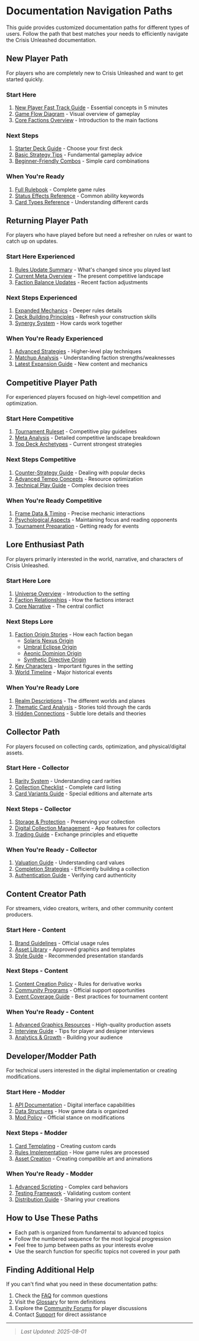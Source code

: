 # Documentation Navigation Paths

This guide provides customized documentation paths for different types of users. Follow the path that best matches your needs to efficiently navigate the Crisis Unleashed documentation.

## New Player Path

For players who are completely new to Crisis Unleashed and want to get started quickly.

### Start Here

1. [New Player Fast Track Guide](/docs/rulebook/new_player_fast_track.md) - Essential concepts in 5 minutes
2. [Game Flow Diagram](/docs/mechanics/game_flow_diagram.md) - Visual overview of gameplay
3. [Core Factions Overview](/docs/factions/README.md) - Introduction to the main factions

### Next Steps

1. [Starter Deck Guide](/docs/starter_decks/index.md) - Choose your first deck
2. [Basic Strategy Tips](/docs/strategy/beginner_strategy.md) - Fundamental gameplay advice
3. [Beginner-Friendly Combos](/docs/starter_decks/beginner_friendly_combos.md) - Simple card combinations

### When You're Ready

1. [Full Rulebook](/docs/rulebook/GAME_RULES.md) - Complete game rules
2. [Status Effects Reference](/docs/status_effects/index.md) - Common ability keywords
3. [Card Types Reference](/docs/cards/card_layout_overview.md) - Understanding different cards

## Returning Player Path

For players who have played before but need a refresher on rules or want to catch up on updates.

### Start Here Experienced

1. [Rules Update Summary](/docs/rulebook/UPDATE_SUMMARY.md) - What's changed since you played last
2. [Current Meta Overview](/docs/strategy/current_meta.md) - The present competitive landscape
3. [Faction Balance Updates](/docs/factions/BALANCE_CHANGES.md) - Recent faction adjustments

### Next Steps Experienced

1. [Expanded Mechanics](/docs/mechanics/advanced_interactions.md) - Deeper rules details
2. [Deck Building Principles](/docs/strategy/deck_building_basics.md) - Refresh your construction skills
3. [Synergy System](/docs/units/SYNERGY_SYSTEM.md) - How cards work together

### When You're Ready Experienced

1. [Advanced Strategies](/docs/strategy/advanced_strategies.md) - Higher-level play techniques
2. [Matchup Analysis](/docs/strategy/matchup_guide.md) - Understanding faction strengths/weaknesses
3. [Latest Expansion Guide](/docs/expansions/latest/overview.md) - New content and mechanics

## Competitive Player Path

For experienced players focused on high-level competition and optimization.

### Start Here Competitive

1. [Tournament Ruleset](/docs/tournaments/official_rules.md) - Competitive play guidelines
2. [Meta Analysis](/docs/strategy/meta_analysis.md) - Detailed competitive landscape breakdown
3. [Top Deck Archetypes](/docs/strategy/tier_one_decks.md) - Current strongest strategies

### Next Steps Competitive

1. [Counter-Strategy Guide](/docs/strategy/counter_tactics.md) - Dealing with popular decks
2. [Advanced Tempo Concepts](/docs/strategy/tempo_theory.md) - Resource optimization
3. [Technical Play Guide](/docs/strategy/technical_plays.md) - Complex decision trees

### When You're Ready Competitive

1. [Frame Data & Timing](/docs/mechanics/timing_and_priority.md) - Precise mechanic interactions
2. [Psychological Aspects](/docs/tournaments/mental_game.md) - Maintaining focus and reading opponents
3. [Tournament Preparation](/docs/tournaments/preparation_guide.md) - Getting ready for events

## Lore Enthusiast Path

For players primarily interested in the world, narrative, and characters of Crisis Unleashed.

### Start Here Lore

1. [Universe Overview](/docs/lore/universe_overview.md) - Introduction to the setting
2. [Faction Relationships](/docs/factions/faction_relationships.md) - How the factions interact
3. [Core Narrative](/docs/lore/core_narrative.md) - The central conflict

### Next Steps Lore

1. [Faction Origin Stories](/docs/lore/faction_origins/) - How each faction began
   - [Solaris Nexus Origin](/docs/lore/faction_origins/solaris_nexus_origin.md)
   - [Umbral Eclipse Origin](/docs/lore/faction_origins/umbral_eclipse_origin.md)
   - [Aeonic Dominion Origin](/docs/lore/faction_origins/aeonic_dominion_origin_part1.md)
   - [Synthetic Directive Origin](/docs/lore/faction_origins/synthetic_directive_origin.md)
2. [Key Characters](/docs/lore/characters/index.md) - Important figures in the setting
3. [World Timeline](/docs/lore/timeline.md) - Major historical events

### When You're Ready Lore

1. [Realm Descriptions](/docs/lore/realms/index.md) - The different worlds and planes
2. [Thematic Card Analysis](/docs/lore/card_narrative.md) - Stories told through the cards
3. [Hidden Connections](/docs/lore/hidden_connections.md) - Subtle lore details and theories

## Collector Path

For players focused on collecting cards, optimization, and physical/digital assets.

### Start Here - Collector

1. [Rarity System](/docs/cards/rarity_system.md) - Understanding card rarities
2. [Collection Checklist](/docs/collecting/collection_checklist.md) - Complete card listing
3. [Card Variants Guide](/docs/collecting/card_variants.md) - Special editions and alternate arts

### Next Steps - Collector

1. [Storage & Protection](/docs/collecting/storage_guide.md) - Preserving your collection
2. [Digital Collection Management](/docs/collecting/digital_collection.md) - App features for collectors
3. [Trading Guide](/docs/collecting/trading_basics.md) - Exchange principles and etiquette

### When You're Ready - Collector

1. [Valuation Guide](/docs/collecting/card_valuation.md) - Understanding card values
2. [Completion Strategies](/docs/collecting/completion_strategies.md) - Efficiently building a collection
3. [Authentication Guide](/docs/collecting/authentication.md) - Verifying card authenticity

## Content Creator Path

For streamers, video creators, writers, and other community content producers.

### Start Here - Content

1. [Brand Guidelines](/docs/community/brand_guidelines.md) - Official usage rules
2. [Asset Library](/docs/community/asset_library.md) - Approved graphics and templates
3. [Style Guide](/docs/community/style_guide.md) - Recommended presentation standards

### Next Steps - Content

1. [Content Creation Policy](/docs/community/content_policy.md) - Rules for derivative works
2. [Community Programs](/docs/community/creator_programs.md) - Official support opportunities
3. [Event Coverage Guide](/docs/tournaments/coverage_guide.md) - Best practices for tournament content

### When You're Ready - Content

1. [Advanced Graphics Resources](/docs/community/advanced_assets.md) - High-quality production assets
2. [Interview Guide](/docs/community/interview_guide.md) - Tips for player and designer interviews
3. [Analytics & Growth](/docs/community/analytics_growth.md) - Building your audience

## Developer/Modder Path

For technical users interested in the digital implementation or creating modifications.

### Start Here - Modder

1. [API Documentation](/docs/technical/api_docs.md) - Digital interface capabilities
2. [Data Structures](/docs/technical/data_structures.md) - How game data is organized
3. [Mod Policy](/docs/technical/mod_policy.md) - Official stance on modifications

### Next Steps - Modder

1. [Card Templating](/docs/technical/card_templating.md) - Creating custom cards
2. [Rules Implementation](/docs/technical/rules_engine.md) - How game rules are processed
3. [Asset Creation](/docs/technical/asset_creation.md) - Creating compatible art and animations

### When You're Ready - Modder

1. [Advanced Scripting](/docs/technical/advanced_scripting.md) - Complex card behaviors
2. [Testing Framework](/docs/technical/testing_framework.md) - Validating custom content
3. [Distribution Guide](/docs/technical/mod_distribution.md) - Sharing your creations

## How to Use These Paths

- Each path is organized from fundamental to advanced topics
- Follow the numbered sequence for the most logical progression
- Feel free to jump between paths as your interests evolve
- Use the search function for specific topics not covered in your path

## Finding Additional Help

If you can't find what you need in these documentation paths:

1. Check the [FAQ](/docs/support/FAQ.md) for common questions
2. Visit the [Glossary](/docs/support/GLOSSARY.md) for term definitions
3. Explore the [Community Forums](https://forums.crisisunleashed.com) for player discussions
4. Contact [Support](/docs/support/CONTACT.md) for direct assistance

---

> *Last Updated: 2025-08-01*
